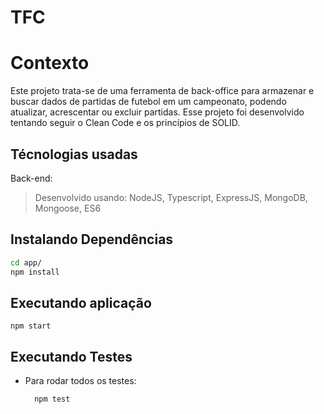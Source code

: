 # TFC

# Contexto
Este projeto trata-se de uma ferramenta de back-office para armazenar e buscar dados de partidas de futebol em um campeonato, podendo atualizar, acrescentar ou excluir partidas. Esse projeto foi desenvolvido tentando seguir o Clean Code e os princípios de SOLID.

## Técnologias usadas

Back-end:
> Desenvolvido usando: NodeJS, Typescript, ExpressJS, MongoDB, Mongoose, ES6


## Instalando Dependências


```bash
cd app/ 
npm install
``` 

## Executando aplicação


  ```
  npm start
  ```

## Executando Testes

* Para rodar todos os testes:

  ```
    npm test
  ```
